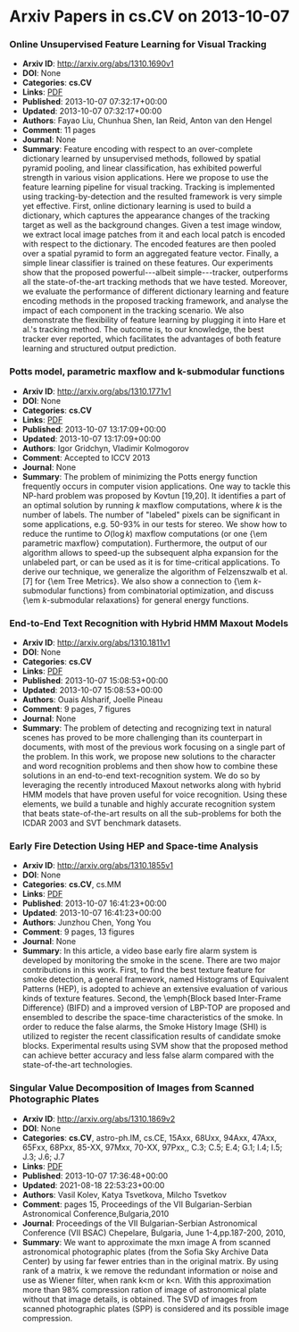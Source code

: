 # Arxiv Papers in cs.CV on 2013-10-07
### Online Unsupervised Feature Learning for Visual Tracking
- **Arxiv ID**: http://arxiv.org/abs/1310.1690v1
- **DOI**: None
- **Categories**: **cs.CV**
- **Links**: [PDF](http://arxiv.org/pdf/1310.1690v1)
- **Published**: 2013-10-07 07:32:17+00:00
- **Updated**: 2013-10-07 07:32:17+00:00
- **Authors**: Fayao Liu, Chunhua Shen, Ian Reid, Anton van den Hengel
- **Comment**: 11 pages
- **Journal**: None
- **Summary**: Feature encoding with respect to an over-complete dictionary learned by unsupervised methods, followed by spatial pyramid pooling, and linear classification, has exhibited powerful strength in various vision applications. Here we propose to use the feature learning pipeline for visual tracking. Tracking is implemented using tracking-by-detection and the resulted framework is very simple yet effective. First, online dictionary learning is used to build a dictionary, which captures the appearance changes of the tracking target as well as the background changes. Given a test image window, we extract local image patches from it and each local patch is encoded with respect to the dictionary. The encoded features are then pooled over a spatial pyramid to form an aggregated feature vector. Finally, a simple linear classifier is trained on these features.   Our experiments show that the proposed powerful---albeit simple---tracker, outperforms all the state-of-the-art tracking methods that we have tested. Moreover, we evaluate the performance of different dictionary learning and feature encoding methods in the proposed tracking framework, and analyse the impact of each component in the tracking scenario. We also demonstrate the flexibility of feature learning by plugging it into Hare et al.'s tracking method. The outcome is, to our knowledge, the best tracker ever reported, which facilitates the advantages of both feature learning and structured output prediction.



### Potts model, parametric maxflow and k-submodular functions
- **Arxiv ID**: http://arxiv.org/abs/1310.1771v1
- **DOI**: None
- **Categories**: **cs.CV**
- **Links**: [PDF](http://arxiv.org/pdf/1310.1771v1)
- **Published**: 2013-10-07 13:17:09+00:00
- **Updated**: 2013-10-07 13:17:09+00:00
- **Authors**: Igor Gridchyn, Vladimir Kolmogorov
- **Comment**: Accepted to ICCV 2013
- **Journal**: None
- **Summary**: The problem of minimizing the Potts energy function frequently occurs in computer vision applications. One way to tackle this NP-hard problem was proposed by Kovtun [19,20]. It identifies a part of an optimal solution by running $k$ maxflow computations, where $k$ is the number of labels. The number of "labeled" pixels can be significant in some applications, e.g. 50-93% in our tests for stereo. We show how to reduce the runtime to $O(\log k)$ maxflow computations (or one {\em parametric maxflow} computation). Furthermore, the output of our algorithm allows to speed-up the subsequent alpha expansion for the unlabeled part, or can be used as it is for time-critical applications.   To derive our technique, we generalize the algorithm of Felzenszwalb et al. [7] for {\em Tree Metrics}. We also show a connection to {\em $k$-submodular functions} from combinatorial optimization, and discuss {\em $k$-submodular relaxations} for general energy functions.



### End-to-End Text Recognition with Hybrid HMM Maxout Models
- **Arxiv ID**: http://arxiv.org/abs/1310.1811v1
- **DOI**: None
- **Categories**: **cs.CV**
- **Links**: [PDF](http://arxiv.org/pdf/1310.1811v1)
- **Published**: 2013-10-07 15:08:53+00:00
- **Updated**: 2013-10-07 15:08:53+00:00
- **Authors**: Ouais Alsharif, Joelle Pineau
- **Comment**: 9 pages, 7 figures
- **Journal**: None
- **Summary**: The problem of detecting and recognizing text in natural scenes has proved to be more challenging than its counterpart in documents, with most of the previous work focusing on a single part of the problem. In this work, we propose new solutions to the character and word recognition problems and then show how to combine these solutions in an end-to-end text-recognition system. We do so by leveraging the recently introduced Maxout networks along with hybrid HMM models that have proven useful for voice recognition. Using these elements, we build a tunable and highly accurate recognition system that beats state-of-the-art results on all the sub-problems for both the ICDAR 2003 and SVT benchmark datasets.



### Early Fire Detection Using HEP and Space-time Analysis
- **Arxiv ID**: http://arxiv.org/abs/1310.1855v1
- **DOI**: None
- **Categories**: **cs.CV**, cs.MM
- **Links**: [PDF](http://arxiv.org/pdf/1310.1855v1)
- **Published**: 2013-10-07 16:41:23+00:00
- **Updated**: 2013-10-07 16:41:23+00:00
- **Authors**: Junzhou Chen, Yong You
- **Comment**: 9 pages, 13 figures
- **Journal**: None
- **Summary**: In this article, a video base early fire alarm system is developed by monitoring the smoke in the scene. There are two major contributions in this work. First, to find the best texture feature for smoke detection, a general framework, named Histograms of Equivalent Patterns (HEP), is adopted to achieve an extensive evaluation of various kinds of texture features. Second, the \emph{Block based Inter-Frame Difference} (BIFD) and a improved version of LBP-TOP are proposed and ensembled to describe the space-time characteristics of the smoke. In order to reduce the false alarms, the Smoke History Image (SHI) is utilized to register the recent classification results of candidate smoke blocks. Experimental results using SVM show that the proposed method can achieve better accuracy and less false alarm compared with the state-of-the-art technologies.



### Singular Value Decomposition of Images from Scanned Photographic Plates
- **Arxiv ID**: http://arxiv.org/abs/1310.1869v2
- **DOI**: None
- **Categories**: **cs.CV**, astro-ph.IM, cs.CE, 15Axx, 68Uxx, 94Axx, 47Axx, 65Fxx, 68Pxx, 85-XX, 97Mxx, 70-XX,
  97Pxx,, C.3; C.5; E.4; G.1; I.4; I.5; J.3; J.6; J.7
- **Links**: [PDF](http://arxiv.org/pdf/1310.1869v2)
- **Published**: 2013-10-07 17:36:48+00:00
- **Updated**: 2021-08-18 22:53:23+00:00
- **Authors**: Vasil Kolev, Katya Tsvetkova, Milcho Tsvetkov
- **Comment**: pages 15, Proceedings of the VII Bulgarian-Serbian Astronomical
  Conference,Bulgaria,2010
- **Journal**: Proceedings of the VII Bulgarian-Serbian Astronomical Conference
  (VII BSAC) Chepelare, Bulgaria, June 1-4,pp.187-200, 2010,
- **Summary**: We want to approximate the mxn image A from scanned astronomical photographic plates (from the Sofia Sky Archive Data Center) by using far fewer entries than in the original matrix. By using rank of a matrix, k we remove the redundant information or noise and use as Wiener filter, when rank k<m or k<n. With this approximation more than 98% compression ration of image of astronomical plate without that image details, is obtained. The SVD of images from scanned photographic plates (SPP) is considered and its possible image compression.



